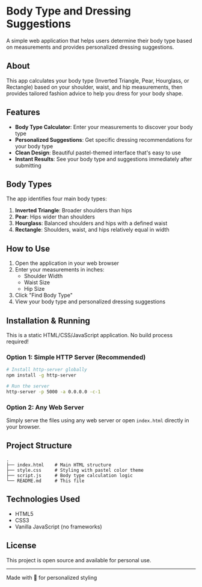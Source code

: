 # Body Type and Dressing Suggestions

A simple web application that helps users determine their body type based on measurements and provides personalized dressing suggestions.

## About

This app calculates your body type (Inverted Triangle, Pear, Hourglass, or Rectangle) based on your shoulder, waist, and hip measurements, then provides tailored fashion advice to help you dress for your body shape.

## Features

- **Body Type Calculator**: Enter your measurements to discover your body type
- **Personalized Suggestions**: Get specific dressing recommendations for your body type
- **Clean Design**: Beautiful pastel-themed interface that's easy to use
- **Instant Results**: See your body type and suggestions immediately after submitting

## Body Types

The app identifies four main body types:

1. **Inverted Triangle**: Broader shoulders than hips
2. **Pear**: Hips wider than shoulders
3. **Hourglass**: Balanced shoulders and hips with a defined waist
4. **Rectangle**: Shoulders, waist, and hips relatively equal in width

## How to Use

1. Open the application in your web browser
2. Enter your measurements in inches:
   - Shoulder Width
   - Waist Size
   - Hip Size
3. Click "Find Body Type"
4. View your body type and personalized dressing suggestions

## Installation & Running

This is a static HTML/CSS/JavaScript application. No build process required!

### Option 1: Simple HTTP Server (Recommended)

```bash
# Install http-server globally
npm install -g http-server

# Run the server
http-server -p 5000 -a 0.0.0.0 -c-1
```

### Option 2: Any Web Server

Simply serve the files using any web server or open `index.html` directly in your browser.

## Project Structure

```
.
├── index.html    # Main HTML structure
├── style.css     # Styling with pastel color theme
├── script.js     # Body type calculation logic
└── README.md     # This file
```

## Technologies Used

- HTML5
- CSS3
- Vanilla JavaScript (no frameworks)

## License

This project is open source and available for personal use.

---

Made with 💖 for personalized styling
